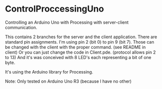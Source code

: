 ControlProccessingUno
=====================

Controlling an Arduino Uno with Processing with server-client communication.

This contains 2 branches for the server and the client application.
There are standard pin assignments. I'm using pin 2 (bit 0) to pin 9 (bit 7).
Those can be changed with the client with the proper command. (see README in client)
Or you can just change the code in Client.pde. (protocol allows pin 2 to 13)
And it's was conceived with 8 LED's each representing a bit of one byte.

It's using the Arduino library for Processing.

Note: Only tested on Arduino Uno R3 (because I have no other)
